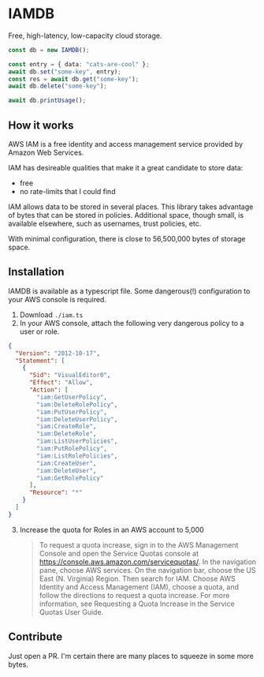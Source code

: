 # IAMDB

Free, high-latency, low-capacity cloud storage.

```typescript
const db = new IAMDB();

const entry = { data: "cats-are-cool" };
await db.set("some-key", entry);
const res = await db.get("some-key");
await db.delete("some-key");

await db.printUsage();
```

## How it works

AWS IAM is a free identity and access management service provided by Amazon Web Services.

IAM has desireable qualities that make it a great candidate to store data:

- free
- no rate-limits that I could find

IAM allows data to be stored in several places. This library takes advantage of bytes that can be stored in policies. Additional space, though small, is available elsewhere, such as usernames, trust policies, etc.

With minimal configuration, there is close to 56,500,000 bytes of storage space.

## Installation

IAMDB is available as a typescript file. Some dangerous(!) configuration to your AWS console is required.

1. Download `./iam.ts`
2. In your AWS console, attach the following very dangerous policy to a user or role.

```json
{
  "Version": "2012-10-17",
  "Statement": [
    {
      "Sid": "VisualEditor0",
      "Effect": "Allow",
      "Action": [
        "iam:GetUserPolicy",
        "iam:DeleteRolePolicy",
        "iam:PutUserPolicy",
        "iam:DeleteUserPolicy",
        "iam:CreateRole",
        "iam:DeleteRole",
        "iam:ListUserPolicies",
        "iam:PutRolePolicy",
        "iam:ListRolePolicies",
        "iam:CreateUser",
        "iam:DeleteUser",
        "iam:GetRolePolicy"
      ],
      "Resource": "*"
    }
  ]
}
```

3. Increase the quota for Roles in an AWS account to 5,000
   > To request a quota increase, sign in to the AWS Management Console and open the Service Quotas console at https://console.aws.amazon.com/servicequotas/. In the navigation pane, choose AWS services. On the navigation bar, choose the US East (N. Virginia) Region. Then search for IAM. Choose AWS Identity and Access Management (IAM), choose a quota, and follow the directions to request a quota increase. For more information, see Requesting a Quota Increase in the Service Quotas User Guide.

## Contribute

Just open a PR. I'm certain there are many places to squeeze in some more bytes.

